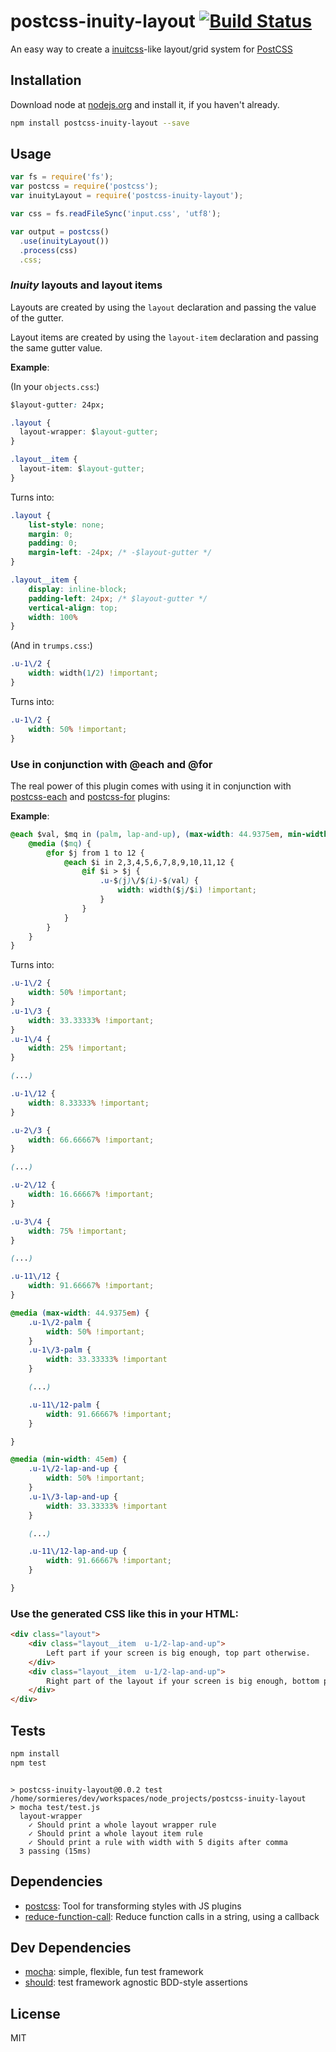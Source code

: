 # postcss-inuity-layout [![Build Status](https://travis-ci.org/laruiss/postcss-inuity-layout.png?branch=master)](https://travis-ci.org/laruiss/postcss-inuity-layout)

An easy way to create a [inuitcss]-like layout/grid system for [PostCSS]

[PostCSS]: https://github.com/postcss/postcss
[inuitcss]: https://github.com/inuitcss

## Installation

Download node at [nodejs.org](http://nodejs.org) and install it, if you haven't already.

```sh
npm install postcss-inuity-layout --save
```

## Usage

```js
var fs = require('fs');
var postcss = require('postcss');
var inuityLayout = require('postcss-inuity-layout');

var css = fs.readFileSync('input.css', 'utf8');

var output = postcss()
  .use(inuityLayout())
  .process(css)
  .css;
```

### *Inuity* layouts and layout items

Layouts are created by using the `layout` declaration and passing the value of the gutter.

Layout items are created by using the `layout-item` declaration and passing the same gutter value.

**Example**:

(In your `objects.css`:)

```css
$layout-gutter: 24px;

.layout {
  layout-wrapper: $layout-gutter;
}

.layout__item {
  layout-item: $layout-gutter;
}
```

Turns into:

```css
.layout {
    list-style: none;
    margin: 0;
    padding: 0;
    margin-left: -24px; /* -$layout-gutter */
}

.layout__item {
    display: inline-block;
    padding-left: 24px; /* $layout-gutter */
    vertical-align: top;
    width: 100%
}
```

(And in `trumps.css`:)

```css
.u-1\/2 {
    width: width(1/2) !important;
}
```

Turns into:

```css
.u-1\/2 {
    width: 50% !important;
}
```

### Use in conjunction with @each and @for

The real power of this plugin comes with using it in conjunction with [postcss-each] and [postcss-for] plugins:

[postcss-each]: https://github.com/outpunk/postcss-each
[postcss-for]: https://github.com/antyakushev/postcss-for

**Example**:

```css
@each $val, $mq in (palm, lap-and-up), (max-width: 44.9375em, min-width: 45em) {
    @media ($mq) {
        @for $j from 1 to 12 {
            @each $i in 2,3,4,5,6,7,8,9,10,11,12 {
                @if $i > $j {
                    .u-$(j)\/$(i)-$(val) {
                        width: width($j/$i) !important;
                    }
                }
            }
        }
    }
}
```

Turns into:

```css
.u-1\/2 {
    width: 50% !important;
}
.u-1\/3 {
    width: 33.33333% !important;
}
.u-1\/4 {
    width: 25% !important;
}

(...)

.u-1\/12 {
    width: 8.33333% !important;
}

.u-2\/3 {
    width: 66.66667% !important;
}

(...)

.u-2\/12 {
    width: 16.66667% !important;
}

.u-3\/4 {
    width: 75% !important;
}

(...)

.u-11\/12 {
    width: 91.66667% !important;
}

@media (max-width: 44.9375em) {
    .u-1\/2-palm {
        width: 50% !important;
    }
    .u-1\/3-palm {
        width: 33.33333% !important
    }

    (...)

    .u-11\/12-palm {
        width: 91.66667% !important;
    }

}

@media (min-width: 45em) {
    .u-1\/2-lap-and-up {
        width: 50% !important;
    }
    .u-1\/3-lap-and-up {
        width: 33.33333% !important
    }

    (...)

    .u-11\/12-lap-and-up {
        width: 91.66667% !important;
    }

}
```

### Use the generated CSS like this in your HTML:

```html
<div class="layout">
    <div class="layout__item  u-1/2-lap-and-up">
        Left part if your screen is big enough, top part otherwise.
    </div>
    <div class="layout__item  u-1/2-lap-and-up">
        Right part of the layout if your screen is big enough, bottom part otherwise.
    </div>
</div>
```

## Tests

```sh
npm install
npm test
```
```

> postcss-inuity-layout@0.0.2 test /home/sormieres/dev/workspaces/node_projects/postcss-inuity-layout
> mocha test/test.js
  layout-wrapper
    ✓ Should print a whole layout wrapper rule
    ✓ Should print a whole layout item rule
    ✓ Should print a rule with width with 5 digits after comma
  3 passing (15ms)

```

## Dependencies

- [postcss](https://github.com/postcss/postcss): Tool for transforming styles with JS plugins
- [reduce-function-call](https://github.com/MoOx/reduce-function-call): Reduce function calls in a string, using a callback

## Dev Dependencies

- [mocha](https://github.com/mochajs/mocha): simple, flexible, fun test framework
- [should](https://github.com/shouldjs/should.js): test framework agnostic BDD-style assertions


## License

MIT
